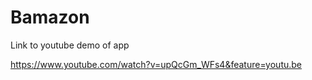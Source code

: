 # Bamazon




Link to youtube demo of app

https://www.youtube.com/watch?v=upQcGm_WFs4&feature=youtu.be